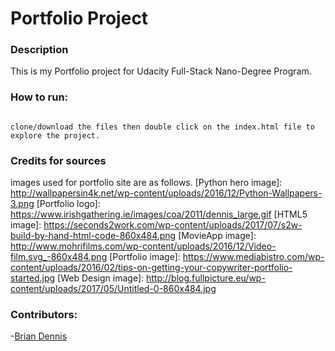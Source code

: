 # Portfolio Project

### Description
This is my Portfolio project for Udacity Full-Stack Nano-Degree Program.

### How to run:
```

clone/download the files then double click on the index.html file to explore the project.
```

### Credits for sources
images used for portfolio site are as follows.
[Python hero image]: http://wallpapersin4k.net/wp-content/uploads/2016/12/Python-Wallpapers-3.png
[Portfolio logo]: https://www.irishgathering.ie/images/coa/2011/dennis_large.gif
[HTML5 image]: https://seconds2work.com/wp-content/uploads/2017/07/s2w-build-by-hand-html-code-860x484.png
[MovieApp image]: http://www.mohrifilms.com/wp-content/uploads/2016/12/Video-film.svg_-860x484.png
[Portfolio image]: https://www.mediabistro.com/wp-content/uploads/2016/02/tips-on-getting-your-copywriter-portfolio-started.jpg
[Web Design image]: http://blog.fullpicture.eu/wp-content/uploads/2017/05/Untitled-0-860x484.jpg

### Contributors:
-[Brian Dennis](https://github.com/Brian-Dennis/Portfolio)